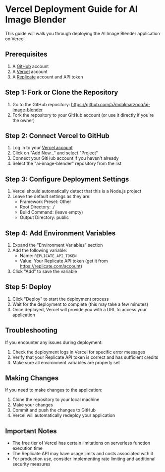 # Vercel Deployment Guide for AI Image Blender

This guide will walk you through deploying the AI Image Blender application on Vercel.

## Prerequisites

1. A [GitHub](https://github.com) account
2. A [Vercel](https://vercel.com) account
3. A [Replicate](https://replicate.com) account and API token

## Step 1: Fork or Clone the Repository

1. Go to the GitHub repository: https://github.com/a7mdalmarzooq/ai-image-blender
2. Fork the repository to your GitHub account (or use it directly if you're the owner)

## Step 2: Connect Vercel to GitHub

1. Log in to your [Vercel account](https://vercel.com)
2. Click on "Add New..." and select "Project"
3. Connect your GitHub account if you haven't already
4. Select the "ai-image-blender" repository from the list

## Step 3: Configure Deployment Settings

1. Vercel should automatically detect that this is a Node.js project
2. Leave the default settings as they are:
   - Framework Preset: Other
   - Root Directory: ./
   - Build Command: (leave empty)
   - Output Directory: public

## Step 4: Add Environment Variables

1. Expand the "Environment Variables" section
2. Add the following variable:
   - Name: `REPLICATE_API_TOKEN`
   - Value: Your Replicate API token (get it from https://replicate.com/account)
3. Click "Add" to save the variable

## Step 5: Deploy

1. Click "Deploy" to start the deployment process
2. Wait for the deployment to complete (this may take a few minutes)
3. Once deployed, Vercel will provide you with a URL to access your application

## Troubleshooting

If you encounter any issues during deployment:

1. Check the deployment logs in Vercel for specific error messages
2. Verify that your Replicate API token is correct and has sufficient credits
3. Make sure all environment variables are properly set

## Making Changes

If you need to make changes to the application:

1. Clone the repository to your local machine
2. Make your changes
3. Commit and push the changes to GitHub
4. Vercel will automatically redeploy your application

## Important Notes

- The free tier of Vercel has certain limitations on serverless function execution time
- The Replicate API may have usage limits and costs associated with it
- For production use, consider implementing rate limiting and additional security measures

